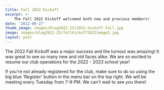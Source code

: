 ```yaml
---
title: Fall 2022 Kickoff
excerpt: >-
	The Fall 2022 Kickoff welcomed both new and previous members!
date: '2022-09-27'
thumb_image: images/blog2022-23/2022-kickoff-fall.jpg
image: images/blog2022-23/fallkickoff2022image2.jpg
layout: post
---
```


The 2022 Fall Kickoff was a major success and the turnout was amazing! It was great to see so many new and old faces alike. We are so excited to resume our club operations for the 2022 - 2023 school year! 

If you're not already registered for the club, make sure to do so using the big blue 'Register' button in the menu bar on the top right. We will be meeting every Tuesday from 7-9 PM. We can't wait to see you there!